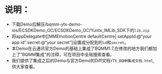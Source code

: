 # 说明：
- 下载Demo后解压/bqmm-ytx-demo-ios/ECSDKDemo_OC/ECSDKDemo_OC/Yuntx_IMLib_SDK下的`lib.zip`
- 将appDelegate中[[MMEmotionCentre defaultCentre] setAppId:@“your app id” secret:@“your secret”]设置成分配到的`id`和`secret`。
- 本Demo在云通讯官方Demo的基础上集成了BQMM1.7,在修改的地方我们都加上了“BQMM集成"的注释，可在项目中全局搜索查看。
- 我们提供了集成之后的Demo与官方Demo的Diff文档`YTX_BQMM集成文档.html`,供大家查看。

